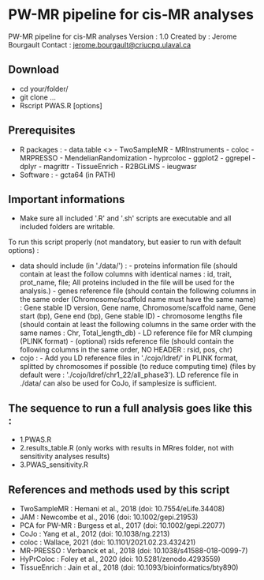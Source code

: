 # PW-MR pipeline for cis-MR analyses

PW-MR pipeline for cis-MR analyses
Version : 1.0
Created by : Jerome Bourgault
Contact : jerome.bourgault@criucpq.ulaval.ca

## Download
- cd your/folder/
- git clone ...
- Rscript PWAS.R [options]

## Prerequisites
- R packages :
        - data.table <>
        - TwoSampleMR
        - MRInstruments
        - coloc
        - MRPRESSO
        - MendelianRandomization
        - hyprcoloc
        - ggplot2
        - ggrepel
        - dplyr
        - magrittr
        - TissueEnrich
        - R2BGLiMS
        - ieugwasr
- Software :
        - gcta64 (in PATH)

## Important informations
- Make sure all included '.R' and '.sh' scripts are executable and all included folders are writable.

To run this script properly (not mandatory, but easier to run with default options) :
- data should include (in './data/') :
        - proteins information file (should contain at least the follow columns with identical names : id, trait, prot_name, file; All proteins included in the file will be used for the analysis.)
        - genes reference file (should contain the following columns in the same order (Chromosome/scaffold name must have the same name) : Gene stable ID version, Gene name, Chromosome/scaffold name, Gene start (bp), Gene end (bp), Gene stable ID)
        - chromosome lengths file (should contain at least the following columns in the same order with the same names : Chr, Total_length_db)
        - LD reference file for MR clumping (PLINK format)
        - (optional) rsids reference file (should contain the following columns in the same order, NO HEADER : rsid, pos, chr)
- cojo :
        - Add you LD reference files in './cojo/ldref/' in PLINK format, splitted by chromosomes if possible (to reduce computing time)
          (files by default were : './cojo/ldref/chr1_22/all_phase3').
          LD reference file in ./data/ can also be used for CoJo, if samplesize is sufficient.

## The sequence to run a full analysis goes like this :
- 1.PWAS.R
- 2.results_table.R (only works with results in MRres folder, not with sensitivity analyses results)
- 3.PWAS_sensitivity.R

## References and methods used by this script
- TwoSampleMR : Hemani et al., 2018 (doi: 10.7554/eLife.34408)
- JAM : Newcombe et al., 2016 (doi: 10.1002/gepi.21953)
- PCA for PW-MR : Burgess et al., 2017 (doi: 10.1002/gepi.22077)
- CoJo : Yang et al., 2012 (doi: 10.1038/ng.2213)
- coloc : Wallace, 2021 (doi: 10.1101/2021.02.23.432421)
- MR-PRESSO : Verbanck et al., 2018 (doi: 10.1038/s41588-018-0099-7)
- HyPrColoc : Foley et al., 2020 (doi: 10.5281/zenodo.4293559)
- TissueEnrich : Jain et al., 2018 (doi: 10.1093/bioinformatics/bty890)
